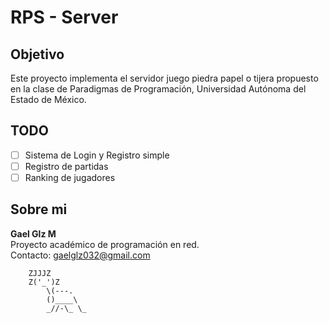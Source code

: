 # RPS - Server

## Objetivo

Este proyecto implementa el servidor juego piedra papel o tijera propuesto en la clase de Paradigmas de Programación, Universidad Autónoma del Estado de México.

## TODO

- [ ] Sistema de Login y Registro simple
- [ ] Registro de partidas
- [ ] Ranking de jugadores

## Sobre mi

**Gael Glz M**  
Proyecto académico de programación en red.  
Contacto: [gaelglz032@gmail.com](mailto:gaelglz032@gmail.com)

```
    ZJJJZ
    Z('_')Z
        \(---.
        ()____\
        _//-\_ \_
```
